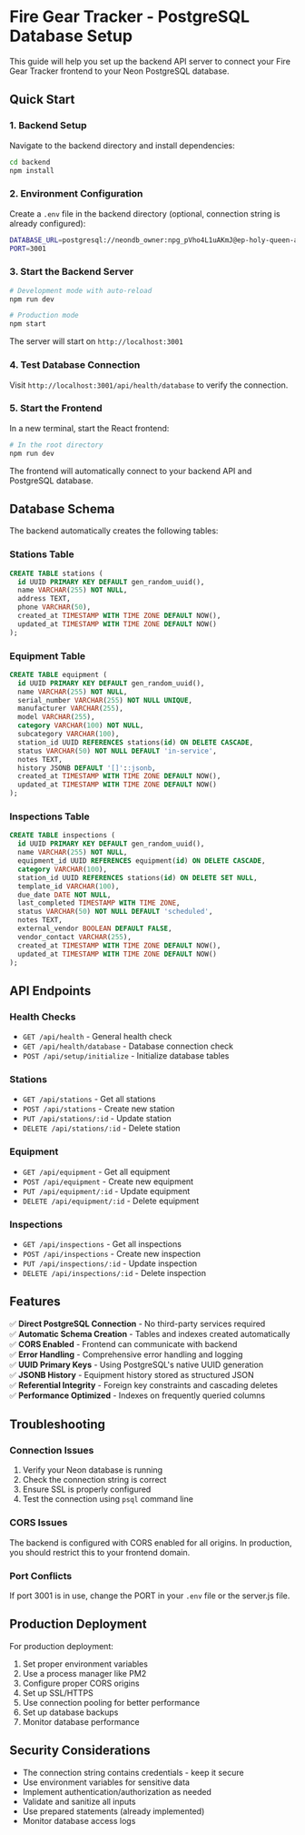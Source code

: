 # Fire Gear Tracker - PostgreSQL Database Setup

This guide will help you set up the backend API server to connect your Fire Gear Tracker frontend to your Neon PostgreSQL database.

## Quick Start

### 1. Backend Setup

Navigate to the backend directory and install dependencies:

```bash
cd backend
npm install
```

### 2. Environment Configuration

Create a `.env` file in the backend directory (optional, connection string is already configured):

```bash
DATABASE_URL=postgresql://neondb_owner:npg_pVho4L1uAKmJ@ep-holy-queen-adxl534v-pooler.c-2.us-east-1.aws.neon.tech/neondb?sslmode=require&channel_binding=require
PORT=3001
```

### 3. Start the Backend Server

```bash
# Development mode with auto-reload
npm run dev

# Production mode
npm start
```

The server will start on `http://localhost:3001`

### 4. Test Database Connection

Visit `http://localhost:3001/api/health/database` to verify the connection.

### 5. Start the Frontend

In a new terminal, start the React frontend:

```bash
# In the root directory
npm run dev
```

The frontend will automatically connect to your backend API and PostgreSQL database.

## Database Schema

The backend automatically creates the following tables:

### Stations Table
```sql
CREATE TABLE stations (
  id UUID PRIMARY KEY DEFAULT gen_random_uuid(),
  name VARCHAR(255) NOT NULL,
  address TEXT,
  phone VARCHAR(50),
  created_at TIMESTAMP WITH TIME ZONE DEFAULT NOW(),
  updated_at TIMESTAMP WITH TIME ZONE DEFAULT NOW()
);
```

### Equipment Table
```sql
CREATE TABLE equipment (
  id UUID PRIMARY KEY DEFAULT gen_random_uuid(),
  name VARCHAR(255) NOT NULL,
  serial_number VARCHAR(255) NOT NULL UNIQUE,
  manufacturer VARCHAR(255),
  model VARCHAR(255),
  category VARCHAR(100) NOT NULL,
  subcategory VARCHAR(100),
  station_id UUID REFERENCES stations(id) ON DELETE CASCADE,
  status VARCHAR(50) NOT NULL DEFAULT 'in-service',
  notes TEXT,
  history JSONB DEFAULT '[]'::jsonb,
  created_at TIMESTAMP WITH TIME ZONE DEFAULT NOW(),
  updated_at TIMESTAMP WITH TIME ZONE DEFAULT NOW()
);
```

### Inspections Table
```sql
CREATE TABLE inspections (
  id UUID PRIMARY KEY DEFAULT gen_random_uuid(),
  name VARCHAR(255) NOT NULL,
  equipment_id UUID REFERENCES equipment(id) ON DELETE CASCADE,
  category VARCHAR(100),
  station_id UUID REFERENCES stations(id) ON DELETE SET NULL,
  template_id VARCHAR(100),
  due_date DATE NOT NULL,
  last_completed TIMESTAMP WITH TIME ZONE,
  status VARCHAR(50) NOT NULL DEFAULT 'scheduled',
  notes TEXT,
  external_vendor BOOLEAN DEFAULT FALSE,
  vendor_contact VARCHAR(255),
  created_at TIMESTAMP WITH TIME ZONE DEFAULT NOW(),
  updated_at TIMESTAMP WITH TIME ZONE DEFAULT NOW()
);
```

## API Endpoints

### Health Checks
- `GET /api/health` - General health check
- `GET /api/health/database` - Database connection check
- `POST /api/setup/initialize` - Initialize database tables

### Stations
- `GET /api/stations` - Get all stations
- `POST /api/stations` - Create new station
- `PUT /api/stations/:id` - Update station
- `DELETE /api/stations/:id` - Delete station

### Equipment
- `GET /api/equipment` - Get all equipment
- `POST /api/equipment` - Create new equipment
- `PUT /api/equipment/:id` - Update equipment
- `DELETE /api/equipment/:id` - Delete equipment

### Inspections
- `GET /api/inspections` - Get all inspections
- `POST /api/inspections` - Create new inspection
- `PUT /api/inspections/:id` - Update inspection
- `DELETE /api/inspections/:id` - Delete inspection

## Features

✅ **Direct PostgreSQL Connection** - No third-party services required  
✅ **Automatic Schema Creation** - Tables and indexes created automatically  
✅ **CORS Enabled** - Frontend can communicate with backend  
✅ **Error Handling** - Comprehensive error handling and logging  
✅ **UUID Primary Keys** - Using PostgreSQL's native UUID generation  
✅ **JSONB History** - Equipment history stored as structured JSON  
✅ **Referential Integrity** - Foreign key constraints and cascading deletes  
✅ **Performance Optimized** - Indexes on frequently queried columns  

## Troubleshooting

### Connection Issues
1. Verify your Neon database is running
2. Check the connection string is correct
3. Ensure SSL is properly configured
4. Test the connection using `psql` command line

### CORS Issues
The backend is configured with CORS enabled for all origins. In production, you should restrict this to your frontend domain.

### Port Conflicts
If port 3001 is in use, change the PORT in your `.env` file or the server.js file.

## Production Deployment

For production deployment:

1. Set proper environment variables
2. Use a process manager like PM2
3. Configure proper CORS origins
4. Set up SSL/HTTPS
5. Use connection pooling for better performance
6. Set up database backups
7. Monitor database performance

## Security Considerations

- The connection string contains credentials - keep it secure
- Use environment variables for sensitive data
- Implement authentication/authorization as needed
- Validate and sanitize all inputs
- Use prepared statements (already implemented)
- Monitor database access logs